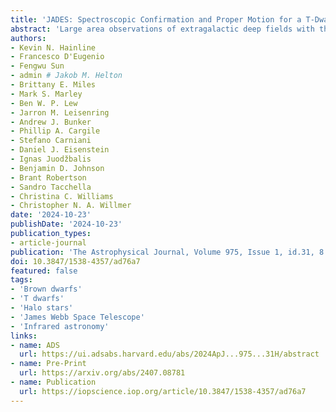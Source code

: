 ```yaml
---
title: 'JADES: Spectroscopic Confirmation and Proper Motion for a T-Dwarf at 2 kpc'
abstract: 'Large area observations of extragalactic deep fields with the James Webb Space Telescope (JWST) have provided a wealth of candidate low-mass L- and T-class brown dwarfs. The existence of these sources, which are at derived distances of hundreds of parsecs to several kiloparsecs from the Sun, has strong implications for the low-mass end of the stellar initial mass function, and the link between stars and planets at low metallicities. In this letter, we present a JWST/NIRSpec PRISM spectrum of brown dwarf JADES-GS-BD-9, confirming its photometric selection from observations taken as part of the JWST Advanced Deep Extragalactic Survey (JADES) program. Fits to this spectrum indicate that the brown dwarf has an effective temperature of {{< math >}}$800-900\ \mathrm{K}${{< /math >}} (T5–T6) at a distance of {{< math >}}$1.8-2.3\ \mathrm{kpc}${{< /math >}} from the Sun, with evidence of the source being at low metallicity ({{< math >}}$\mathrm{[M/H]} \leq -0.5${{< /math >}}). Finally, because of the cadence of JADES NIRCam observations of this source, we additionally uncover a proper motion between the {{< math >}}$2022${{< /math >}} and {{< math >}}$2023${{< /math >}} centroids, and we measure a proper motion of {{< math >}}$20 \pm 4\ \mathrm{mas/yr}${{< /math >}} (a transverse velocity of {{< math >}}$214\ \mathrm{km/s}${{< /math >}} at {{< math >}}$2.25\ \mathrm{kpc}${{< /math >}}). At this predicted metallicity, distance, and transverse velocity, it is likely that this source belongs either to the edge of the Milky Way thick disk or the galactic halo. This spectral confirmation demonstrates the efficacy of photometric selection of these important sources across deep extragalactic JWST imaging.'
authors:
- Kevin N. Hainline
- Francesco D'Eugenio
- Fengwu Sun
- admin # Jakob M. Helton
- Brittany E. Miles
- Mark S. Marley
- Ben W. P. Lew
- Jarron M. Leisenring
- Andrew J. Bunker
- Phillip A. Cargile
- Stefano Carniani
- Daniel J. Eisenstein
- Ignas Juodžbalis
- Benjamin D. Johnson
- Brant Robertson
- Sandro Tacchella
- Christina C. Williams
- Christopher N. A. Willmer
date: '2024-10-23'
publishDate: '2024-10-23'
publication_types:
- article-journal
publication: 'The Astrophysical Journal, Volume 975, Issue 1, id.31, 8 pages'
doi: 10.3847/1538-4357/ad76a7
featured: false
tags:
- 'Brown dwarfs'
- 'T dwarfs'
- 'Halo stars'
- 'James Webb Space Telescope'
- 'Infrared astronomy'
links:
- name: ADS
  url: https://ui.adsabs.harvard.edu/abs/2024ApJ...975...31H/abstract
- name: Pre-Print
  url: https://arxiv.org/abs/2407.08781
- name: Publication
  url: https://iopscience.iop.org/article/10.3847/1538-4357/ad76a7
---
```

